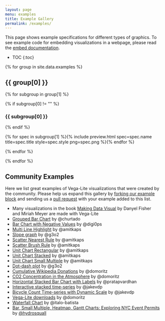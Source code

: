 ```yaml
---
layout: page
menu: examples
title: Example Gallery
permalink: /examples/
---
```


This page shows example specifications for different types of graphics.
To see example code for embedding visualizations in a webpage, please read the [embed documentation](../usage/embed.html).


* TOC
{:toc}

{% for group in site.data.examples %}

## {{ group[0] }}

{% for subgroup in group[1] %}


{% if subgroup[0] != "" %}
### {{ subgroup[0] }}

{% endif %}

<span class="gallery">{% for spec in subgroup[1] %}{% include preview.html spec=spec.name title=spec.title style=spec.style png=spec.png %}{% endfor %}</span>

{% endfor %}

{% endfor %}

## Community Examples

Here we list great examples of Vega-Lite visualizations that were created by the community. Please help us expand this gallery by [forking our example block](https://bl.ocks.org/domoritz/455e1c7872c4b38a58b90df0c3d7b1b9) and sending us a [pull request](https://github.com/vega/vega-lite/edit/master/site/examples/index.md) with your example added to this list.

* Many visualizations in the book [Making Data Visual](https://makingdatavisual.github.io/figurelist.html) by Danyel Fisher and Miriah Meyer are made with Vega-Lite
* [Grouped Bar Chart](https://bl.ocks.org/domoritz/f5abc519dd990bfcbc3f20f634658364) by @churtado
* [Bar Chart with Negative Values](https://bl.ocks.org/digi0ps/3691287ab4033509e988d67c932fca47) by @digi0ps
* [Multi Line Highlight](https://bl.ocks.org/amitkaps/fe4238e716db53930b2f1a70d3401701) by @amitkaps
* [Slope graph](https://bl.ocks.org/g3o2/a6c539eacfb0b99eaf01e4f20b9f2897) by @g3o2
* [Scatter Nearest Rule](https://bl.ocks.org/amitkaps/abfa7157d4366cc43cbbba55353d35d8) by @amitkaps
* [Scatter Brush Rule](https://bl.ocks.org/amitkaps/a484b94a7e1e0705c5ec865ba31f463c) by @amitkaps
* [Unit Chart Rectangular](https://bl.ocks.org/amitkaps/d6648bd8ddb1c1e3706d7530126d1e2b) by @amitkaps
* [Unit Chart Stacked](https://bl.ocks.org/amitkaps/cdc7dacd8f7d9f2a9cff4b10d3279b86) by @amitkaps
* [Unit Chart Small Multiple](https://bl.ocks.org/amitkaps/67bd6dcb2af300a2b76f1e2351c1afdc) by @amitkaps
* [Dot-dash plot](https://bl.ocks.org/g3o2/bd4362574137061c243a2994ba648fb8) by @g3o2
* [Cumulative Wikipedia Donations](https://bl.ocks.org/domoritz/bef687de0e2dba1f522f674c260ac17f) by @domoritz
* [CO2 Concentration in the Atmosphere](https://bl.ocks.org/domoritz/4e3289f9266fb3ef7e9baa201060361b) by @domoritz
* [Horizontal Stacked Bar Chart with Labels](https://bl.ocks.org/pratapvardhan/00800a4981d43a84efdba0c4cf8ee2e1) by @pratapvardhan
* [Interactive stacked time-series](https://bl.ocks.org/jakevdp/1643ebb6853e76c32e47a969f415f3ea) by @jakevdp
* [Bicycle Count Time-series with Dynamic Scale](https://bl.ocks.org/jakevdp/b511d09ed4e2797234bd6236d7b428f7) by @jakevdp
* [Vega-Lite downloads](https://bl.ocks.org/domoritz/81008b55ae2e2649eb42f600440f87d2) by @domoritz
* [Waterfall Chart](https://bl.ocks.org/italo-batista/5f93b3c9f87dffcf01bb489d90f60652/ef01271c72c57dc940bb357019be1c6cdf9eb51a) by @italo-batista
* [Bar, Small Multiple, Heatmap, Gantt Charts: Exploring NYC Event Permits](https://medium.com/enigma-engineering/exploring-new-york-city-event-permits-with-vega-lite-f83178ff9a8d) by [@hydrosquall](https://twitter.com/hydrosquall)